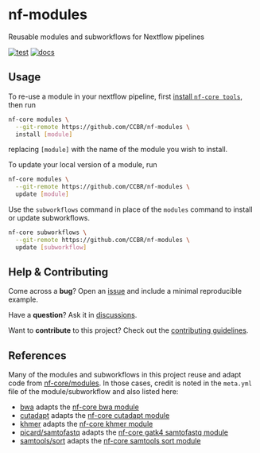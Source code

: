 # nf-modules

Reusable modules and subworkflows for Nextflow pipelines

[![test](https://github.com/CCBR/nf-modules/actions/workflows/test.yml/badge.svg)](https://github.com/CCBR/nf-modules/actions/workflows/test.yml)
[![docs](https://img.shields.io/badge/docs-📖-blue)](https://ccbr.github.io/nf-modules/)

## Usage

To re-use a module in your nextflow pipeline, first [install `nf-core tools`](https://nf-co.re/tools#installation), then run

```sh
nf-core modules \
  --git-remote https://github.com/CCBR/nf-modules \
  install [module]
```

replacing `[module]` with the name of the module you wish to install.

To update your local version of a module, run

```sh
nf-core modules \
  --git-remote https://github.com/CCBR/nf-modules \
  update [module]
```

Use the `subworkflows` command in place of the `modules` command to install or update subworkflows.

```sh
nf-core subworkflows \
  --git-remote https://github.com/CCBR/nf-modules \
  update [subworkflow]
```

## Help & Contributing

Come across a **bug**? Open an [issue](https://github.com/CCBR/nf-modules/issues) and include a minimal reproducible example.

Have a **question**? Ask it in [discussions](https://github.com/CCBR/nf-modules/discussions).

Want to **contribute** to this project? Check out the [contributing guidelines](/.github/CONTRIBUTING.md).

## References

Many of the modules and subworkflows in this project reuse and adapt code from [nf-core/modules](https://github.com/nf-core/modules).
In those cases, credit is noted in the `meta.yml` file of the module/subworkflow and also listed here:

- [bwa](modules/CCBR/bwa) adapts the [nf-core bwa module](https://github.com/nf-core/chipseq/tree/51eba00b32885c4d0bec60db3cb0a45eb61e34c5/modules/nf-core/modules/bwa)
- [cutadapt](modules/CCBR/cutadapt) adapts the [nf-core cutadapt module](https://github.com/nf-core/modules/tree/ef007b1ce5316506b8c27c3e7a62482409c6153c/modules/nf-core/cutadapt)
- [khmer](modules/CCBR/khmer) adapts the [nf-core khmer module](https://github.com/nf-core/modules/tree/b48a1efc8e067502e1a9bafbac788c1e0abdfc6a/modules/nf-core/khmer)
- [picard/samtofastq](modules/picard/samtofastq) adapts the [nf-core gatk4 samtofastq module](https://github.com/nf-core/modules/tree/ef007b1ce5316506b8c27c3e7a62482409c6153c/modules/nf-core/gatk4/samtofastq)
- [samtools/sort](modules/samtools/sort) adapts the [nf-core samtools sort module](https://github.com/nf-core/modules/tree/ef007b1ce5316506b8c27c3e7a62482409c6153c/modules/nf-core/samtools/sort/tests)
